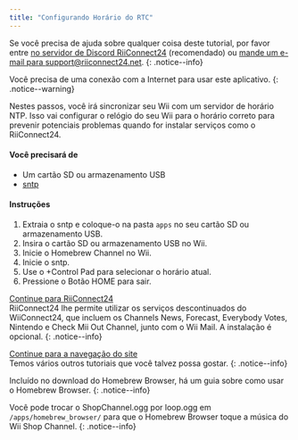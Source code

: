```yaml
---
title: "Configurando Horário do RTC"
---
```


Se você precisa de ajuda sobre qualquer coisa deste tutorial, por favor entre [no servidor de Discord RiiConnect24](https://discord.gg/rc24) (recomendado) ou [mande um e-mail para support@riiconnect24.net](mailto:support@riiconnect24.net).
{: .notice--info}

Você precisa de uma conexão com a Internet para usar este aplicativo.
{: .notice--warning}

Nestes passos, você irá sincronizar seu Wii com um servidor de horário NTP. Isso vai configurar o relógio do seu Wii para o horário correto para prevenir potenciais problemas quando for instalar serviços como o RiiConnect24.

#### Você precisará de
* Um cartão SD ou armazenamento USB
* [sntp](https://hbb1.oscwii.org/hbb/sntp/sntp.zip)

#### Instruções

1. Extraia o sntp e coloque-o na pasta `apps` no seu cartão SD ou armazenamento USB.
2. Insira o cartão SD ou armazenamento USB no Wii.
3. Inicie o Homebrew Channel no Wii.
4. Inicie o sntp.
5. Use o +Control Pad para selecionar o horário atual.
6. Pressione o Botão HOME para sair.

[Continue para RiiConnect24](riiconnect24)<br> RiiConnect24 lhe permite utilizar os serviços descontinuados do WiiConnect24, que incluem os Channels News, Forecast, Everybody Votes, Nintendo e Check Mii Out Channel, junto com o Wii Mail. A instalação é opcional.
{: .notice--info}

[Continue para a navegação do site](site-navigation)<br> Temos vários outros tutoriais que você talvez possa gostar.
{: .notice--info}

Incluído no download do Homebrew Browser, há um guia sobre como usar o Homebrew Browser.
{: .notice--info}

Você pode trocar o ShopChannel.ogg por loop.ogg em `/apps/homebrew_browser/` para que o Homebrew Browser toque a música do Wii Shop Channel.
{: .notice--info}
